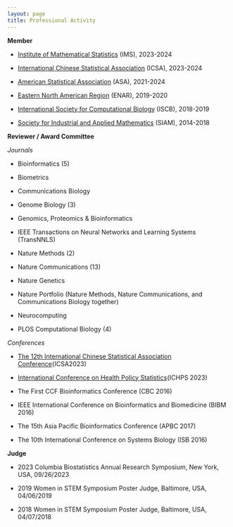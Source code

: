 ```yaml
---
layout: page
title: Professional Activity
---
```


**Member**

- [Institute of Mathematical Statistics](https://imstat.org/) \(IMS\), 2023-2024

- [International Chinese Statistical Association](https://www.icsa.org/) \(ICSA\), 2023-2024

- [American Statistical Association](https://www.amstat.org/) \(ASA\), 2021-2024
  
- [Eastern North American Region](https://www.enar.org/) \(ENAR\), 2019-2020
  
- [International Society for Computational Biology](https://www.iscb.org/) \(ISCB\), 2018-2019

- [Society for Industrial and Applied Mathematics](https://www.siam.org/) \(SIAM\), 2014-2018

**Reviewer / Award Committee**

*Journals*

- Bioinformatics (5)

- Biometrics 

- Communications Biology
  
- Genome Biology (3) 

- Genomics, Proteomics & Bioinformatics

- IEEE Transactions on Neural Networks and Learning Systems \(TransNNLS\)

- Nature Methods (2) 

- Nature Communications (13)

- Nature Genetics

- Nature Portfolio (Nature Methods, Nature Communications, and Communications Biology together)

- Neurocomputing

- PLOS Computational Biology (4) 

*Conferences*

 - [The 12th International Chinese Statistical Association Conference](https://www.icsa.org)\{ICSA2023\) 
 
 - [International Conference on Health Policy Statistics](https://ww2.amstat.org/meetings/ichps/2023/travelawards.cfm)\{ICHPS 2023\)

- The First CCF Bioinformatics Conference \(CBC 2016\)

- IEEE International Conference on Bioinformatics and Biomedicine \(BIBM 2016\)

- The 15th Asia Pacific Bioinformatics Conference \(APBC 2017\)

- The 10th International Conference on Systems Biology \(ISB 2016\)

**Judge**

- 2023 Columbia Biostatistics Annual Research Symposium, New York, USA, 09/26/2023

- 2019 Women in STEM Symposium Poster Judge, Baltimore, USA, 04/06/2019

- 2018 Women in STEM Symposium Poster Judge, Baltimore, USA, 04/07/2018

